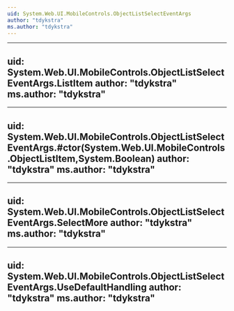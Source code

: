 ```yaml
---
uid: System.Web.UI.MobileControls.ObjectListSelectEventArgs
author: "tdykstra"
ms.author: "tdykstra"
---
```


---
uid: System.Web.UI.MobileControls.ObjectListSelectEventArgs.ListItem
author: "tdykstra"
ms.author: "tdykstra"
---

---
uid: System.Web.UI.MobileControls.ObjectListSelectEventArgs.#ctor(System.Web.UI.MobileControls.ObjectListItem,System.Boolean)
author: "tdykstra"
ms.author: "tdykstra"
---

---
uid: System.Web.UI.MobileControls.ObjectListSelectEventArgs.SelectMore
author: "tdykstra"
ms.author: "tdykstra"
---

---
uid: System.Web.UI.MobileControls.ObjectListSelectEventArgs.UseDefaultHandling
author: "tdykstra"
ms.author: "tdykstra"
---
